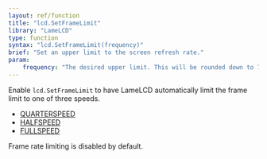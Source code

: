 ```yaml
---
layout: ref/function
title: "lcd.SetFrameLimit"
library: "LameLCD"
type: function
syntax: "lcd.SetFrameLimit(frequency)"
brief: "Set an upper limit to the screen refresh rate."
param:
    frequency: "The desired upper limit. This will be rounded down to 70Hz, 35Hz, or 17Hz."
---
```


Enable `lcd.SetFrameLimit` to have LameLCD automatically limit 
the frame limit to one of three speeds.

- [QUARTERSPEED](../QUARTERSPEED/)
- [HALFSPEED](../HALFSPEED/)
- [FULLSPEED](../FULLSPEED/)

Frame rate limiting is disabled by default.


